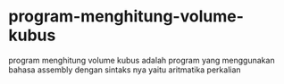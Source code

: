 # program-menghitung-volume-kubus
program menghitung volume kubus adalah program yang menggunakan bahasa assembly dengan sintaks nya yaitu aritmatika perkalian

